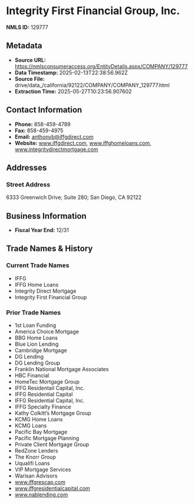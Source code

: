# Integrity First Financial Group, Inc.

**NMLS ID:** 129777

## Metadata
- **Source URL:** https://nmlsconsumeraccess.org/EntityDetails.aspx/COMPANY/129777
- **Data Timestamp:** 2025-02-13T22:38:56.962Z
- **Source File:** drive/data_/california/92122/COMPANY/COMPANY_129777.html
- **Extraction Time:** 2025-05-27T10:23:56.907602

## Contact Information
- **Phone:** 858-459-4789
- **Fax:** 858-459-4975
- **Email:** anthonyb@iffgdirect.com
- **Website:** www.iffgdirect.com, www.iffghomeloans.com, www.integritydirectmortgage.com

## Addresses
### Street Address
6333 Greenwich Drive; Suite 280; San Diego, CA 92122

## Business Information
- **Fiscal Year End:** 12/31

## Trade Names & History
### Current Trade Names
- IFFG
- IFFG Home Loans
- Integrity Direct Mortgage
- Integrity First Financial Group

### Prior Trade Names
- 1st Loan Funding
- America Choice Mortgage
- BBG Home Loans
- Blue Lion Lending
- Cambridge Mortgage
- DG Lending
- DG Lending Group
- Franklin National Mortgage Associates
- HBC Financial
- HomeTec Mortgage Group
- IFFG Residentail Capital, Inc.
- IFFG Residential Capital
- IFFG Residential Capital, Inc.
- IFFG Specialty Finance
- Kathy Colkitt’s Mortgage Group
- KCMG Home Loans
- KCMG Loans
- Pacific Bay Mortgage
- Pacific Mortgage Planning
- Private Client Mortgage Group
- RedZone Lenders
- The Knorr Group
- Uqualifi Loans
- VIP Mortgage Services
- Warisan Advisors
- www.iffgrescap.com
- www.iffgresidentialcapital.com
- www.nablending.com
